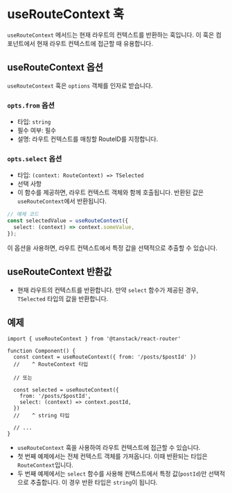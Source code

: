 # useRouteContext 훅

`useRouteContext` 메서드는 현재 라우트의 컨텍스트를 반환하는 훅입니다. 이 훅은 컴포넌트에서 현재 라우트 컨텍스트에 접근할 때 유용합니다.


## useRouteContext 옵션

`useRouteContext` 훅은 `options` 객체를 인자로 받습니다.


### `opts.from` 옵션

- 타입: `string`
- 필수 여부: 필수
- 설명: 라우트 컨텍스트를 매칭할 RouteID를 지정합니다.


### `opts.select` 옵션

- 타입: `(context: RouteContext) => TSelected`
- 선택 사항
- 이 함수를 제공하면, 라우트 컨텍스트 객체와 함께 호출됩니다. 반환된 값은 `useRouteContext`에서 반환됩니다.

```typescript
// 예제 코드
const selectedValue = useRouteContext({
  select: (context) => context.someValue,
});
```

이 옵션을 사용하면, 라우트 컨텍스트에서 특정 값을 선택적으로 추출할 수 있습니다.


## useRouteContext 반환값

- 현재 라우트의 컨텍스트를 반환합니다. 만약 `select` 함수가 제공된 경우, `TSelected` 타입의 값을 반환합니다.


## 예제

```tsx
import { useRouteContext } from '@tanstack/react-router'

function Component() {
  const context = useRouteContext({ from: '/posts/$postId' })
  //    ^ RouteContext 타입

  // 또는

  const selected = useRouteContext({
    from: '/posts/$postId',
    select: (context) => context.postId,
  })
  //    ^ string 타입

  // ...
}
```

- `useRouteContext` 훅을 사용하여 라우트 컨텍스트에 접근할 수 있습니다.
- 첫 번째 예제에서는 전체 컨텍스트 객체를 가져옵니다. 이때 반환되는 타입은 `RouteContext`입니다.
- 두 번째 예제에서는 `select` 함수를 사용해 컨텍스트에서 특정 값(`postId`)만 선택적으로 추출합니다. 이 경우 반환 타입은 `string`이 됩니다.


